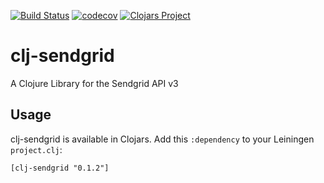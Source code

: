 [![Build Status](https://travis-ci.org/anthontaylor/clj-sendgrid.svg?branch=master)](https://travis-ci.org/anthontaylor/clj-sendgrid)
[![codecov](https://codecov.io/gh/anthontaylor/clj-sendgrid/branch/master/graph/badge.svg)](https://codecov.io/gh/anthontaylor/clj-sendgrid)
[![Clojars Project](https://img.shields.io/clojars/v/clj-sendgrid.svg)](https://clojars.org/clj-sendgrid)

# clj-sendgrid
A Clojure Library for the  Sendgrid API v3

## Usage
clj-sendgrid is available in Clojars. Add this ```:dependency``` to your Leiningen ```project.clj```:

```[clj-sendgrid "0.1.2"]```
